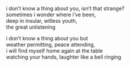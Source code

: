 i don’t know a thing about you, isn’t that strange?\
sometimes i wonder where i’ve been,\
deep in insular, witless youth,\
the great unlistening



i don’t know a thing about you but\
weather permitting, 
peace attending,\
i will find myself home again at the table\
watching your hands, laughter like a bell ringing